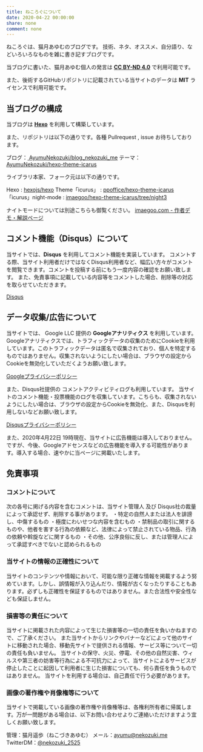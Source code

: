 ```yaml
---
title: ねころぐについて
date: 2020-04-22 00:00:00
share: none
comment: none
---
```

ねころぐは、猫月あゆむのブログです。
技術、ネタ、オススメ、自分語り、などいろいろなものを雑に書き記すブログです。

当ブログに書いた、猫月あゆむ個人の発言は <a style="font-weight:bold;" href="https://creativecommons.org/licenses/by-nd/4.0/deed.ja">CC BY-ND 4.0</a> で利用可能です。

また、後術するGitHubリポジトリに記載されている当サイトのデータは **MIT** ライセンスで利用可能です。

## 当ブログの構成

当ブログは <a style="font-weight:bold;" href="https://hexo.io/">Hexo</a> を利用して構築しています。

また、リポジトリは以下の通りです。各種 Pullrequest , issue お待ちしております。

ブログ：<a href="https://github.com/AyumuNekozuki/blog_nekozuki_me"><i class="fab fa-github"></i> AyumuNekozuki/blog_nekozuki_me</a>
テーマ：<a href="https://github.com/AyumuNekozuki/hexo-theme-icarus"><i class="fab fa-github"></i> AyumuNekozuki/hexo-theme-icarus</a>

ライブラリ本家、フォーク元は以下の通りです。

Hexo : <a href="https://github.com/hexojs/hexo"><i class="fab fa-github"></i> hexojs/hexo</a>
Theme「icurus」 : <a href="https://github.com/ppoffice/hexo-theme-icarus"><i class="fab fa-github"></i> ppoffice/hexo-theme-icarus</a>
「icurus」night-mode : <a href="https://github.com/imaegoo/hexo-theme-icarus/tree/night3"><i class="fab fa-github"></i> imaegoo/hexo-theme-icarus/tree/night3</a>

ナイトモードについては別途こちらも御覧ください。
 <a href="https://www.imaegoo.com/2019/icarus-night-mode-2/">imaegoo.com - 作者デモ・解説ページ</a>

 
## コメント機能（Disqus）について
当サイトでは、**Disqus** を利用してコメント機能を実装しています。
コメントする際、当サイト利用者だけではなくDisqus利用者など、幅広い方々がコメントを閲覧できます。コメントを投稿する前にもう一度内容の確認をお願い致します。
また、免責事項に記載している内容等をコメントした場合、削除等の対応を取らせていただきます。

<a href="https://disqus.com/"><i class="fa fa-globe"></i> Disqus</a>

## データ収集/広告について 
当サイトでは、 Google LLC 提供の **Googleアナリティクス** を利用しています。
Googleアナリティクスでは、トラフィックデータの収集のためにCookieを利用しています。このトラフィックデータは匿名で収集されており、個人を特定するものではありません。収集されないようにしたい場合は、ブラウザの設定からCookieを無効化していただくようお願い致します。

<a href="https://policies.google.com/privacy?hl=ja"><i class="fab fa-google"></i> Googleプライバシーポリシー</a>

また、Disqus社提供の コメントアクティビティログも利用しています。
当サイトのコメント機能・投票機能のログを収集しています。こちらも、収集されないようにしたい場合は、ブラウザの設定からCookieを無効化、また、Disqusを利用しないなどお願い致します。

<a href="https://help.disqus.com/en/articles/1717103-disqus-privacy-policy"><i class="fa fa-globe"></i> Disqusプライバシーポリシー</a>

また、2020年4月22日 19時現在、当サイトに広告機能は導入しておりません。
ですが、今後、Googleアドセンスなどの広告機能を導入する可能性があります。導入する場合、速やかに当ページに掲載いたします。


## 免責事項

### コメントについて
次の各号に掲げる内容を含むコメントは、当サイト管理人 及び Disqus社の裁量によって承認せず、削除する事があります。
・特定の自然人または法人を誹謗し、中傷するもの
・極度にわいせつな内容を含むもの
・禁制品の取引に関するものや、他者を害する行為の依頼など、法律によって禁止されている物品、行為の依頼や斡旋などに関するもの
・その他、公序良俗に反し、または管理人によって承認すべきでないと認められるもの

### 当サイトの情報の正確性について
当サイトのコンテンツや情報において、可能な限り正確な情報を掲載するよう努めています。しかし、誤情報が入り込んだり、情報が古くなったりすることもあります。必ずしも正確性を保証するものではありません。また合法性や安全性なども保証しません。

### 損害等の責任について
当サイトに掲載された内容によって生じた損害等の一切の責任を負いかねますので、ご了承ください。
また当サイトからリンクやバナーなどによって他のサイトに移動された場合、移動先サイトで提供される情報、サービス等について一切の責任も負いません。
当サイトの保守、火災、停電、その他の自然災害、ウィルスや第三者の妨害等行為による不可抗力によって、当サイトによるサービスが停止したことに起因して利用者に生じた損害についても、何ら責任を負うものではありません。
当サイトを利用する場合は、自己責任で行う必要があります。

### 画像の著作権や肖像権等について
当サイトで掲載している画像の著作権や肖像権等は、各権利所有者に帰属します。万が一問題がある場合は、以下お問い合わせよりご連絡いただけますよう宜しくお願い致します。

管理：猫月遥歩（ねこづきあゆむ）
メール：<a href="mailto:ayumu@nekozuki.me">ayumu@nekozuki.me</a>
TwitterDM：<a href="https://twitter.com/nekozuki_2525">@nekozuki_2525</a>
